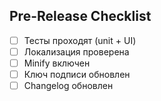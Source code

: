 ## Pre-Release Checklist
- [ ] Тесты проходят (unit + UI)
- [ ] Локализация проверена
- [ ] Minify включен
- [ ] Ключ подписи обновлен
- [ ] Changelog обновлен